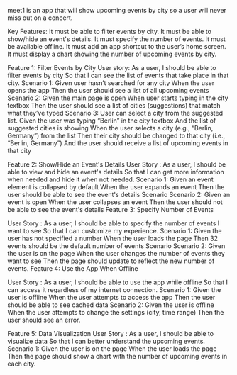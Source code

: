meet1 is an app that will show upcoming events by city so a user will never miss out on a concert.

Key Features: It must be able to filter events by city. It must be able to show/hide an event's details. It must specify the number of events. It must be available offline. It must add an app shortcut to the user’s home screen. It must display a chart showing the number of upcoming events by city.

Feature 1: Filter Events by City User story: As a user, I should be able to filter events by city So that I can see the list of events that take place in that city. Scenario 1: Given user hasn’t searched for any city When the user opens the app Then the user should see a list of all upcoming events Scenario 2: Given the main page is open When user starts typing in the city textbox Then the user should see a list of cities (suggestions) that match what they’ve typed Scenario 3: User can select a city from the suggested list. Given the user was typing “Berlin” in the city textbox And the list of suggested cities is showing When the user selects a city (e.g., “Berlin, Germany”) from the list Then their city should be changed to that city (i.e., “Berlin, Germany”) And the user should receive a list of upcoming events in that city

Feature 2: Show/Hide an Event's Details User Story : As a user, I should be able to view and hide an event's details So that I can get more information when needed and hide it when not needed. Scenario 1: Given an event element is collapsed by default When the user expands an event Then the user should be able to see the event's details Scenario Scenario 2: Given an event is open When the user collapses an event Then the user should not be able to see the event's details Feature 3: Specify Number of Events

User Story : As a user, I should be able to specify the number of events I want to see So that I can customize my experience. Scenario 1: Given the user has not specified a number When the user loads the page Then 32 events should be the default number of events Scenario Scenario 2: Given the user is on the page When the user changes the number of events they want to see Then the page should update to reflect the new number of events. Feature 4: Use the App When Offline

User Story : As a user, I should be able to use the app while offline So that I can access it regardless of my internet connection. Scenario 1: Given the user is offline When the user attempts to access the app Then the user should be able to see cached data Scenario 2: Given the user is offline When the user attempts to change the settings (city, time range) Then the user should see an error.

Feature 5: Data Visualization User Story : As a user, I should be able to visualize data So that I can better understand the upcoming events. Scenario 1: Given the user is on the page When the user loads the page Then the page should show a chart with the number of upcoming events in each city.